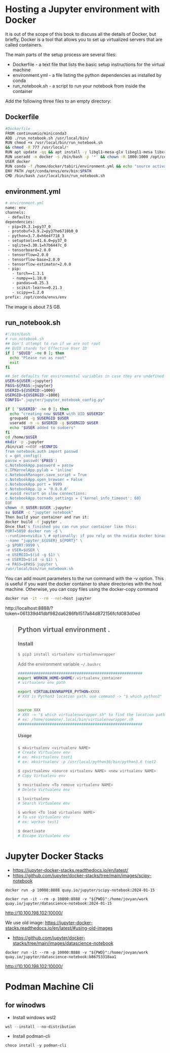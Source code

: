 # Hosting a Jupyter environment with Docker
It is out of the scope of this book to discuss all the details of Docker, but briefly, Docker is a tool that allows you to set up virtualized servers that are called containers. 

The main parts of the setup process are several files:
- Dockerfile - a text file that lists the basic setup instructions for the virtual machine
- environment.yml - a file listing the python dependencies as installed by conda
- run_notebook.sh - a script to run your notebook from inside the container

Add the following three files to an empty directory:
## Dockerfile

```bash
#Dockerfile
FROM continuumio/miniconda3
ADD ./run_notebook.sh /usr/local/bin/
RUN chmod +x /usr/local/bin/run_notebook.sh
&& chmod -R 777 /usr/local/*
RUN apt update -qq && apt install -y libgl1-mesa-glx libegl1-mesa libxrandr2 libxrandr2 libxss1 libxcursor1 libxcomposite1 libasound2 libxi6 libxtst6 build-essential vim curl wget libhdf5-dev libhdf5-serial-dev cython3 python-h5py 
RUN useradd -m docker -s /bin/bash -p '*' && chown -R 1000:1000 /opt/conda
USER docker
RUN conda -f /home/docker/tabiri/environment.yml && echo "source activate env" > ~/.bashrc
ENV PATH /opt/conda/envs/env/bin:$PATH
CMD /bin/bash /usr/local/bin/run_notebook.sh
```

## environment.yml
```bash
# environment.yml
name: env
channels:
 - defaults
dependencies:
 - pip=19.3.1=py37_0
 - protobuf=3.9.2=py37he6710b0_0
 - python=3.7.0=h6e4f718_3
 - setuptools=41.6.0=py37_0
 - sqlite=3.30.1=h7b6447c_0
 - tensorboard=2.0.0
 - tensorflow=2.0.0
 - tensorflow-base=2.0.0
 - tensorflow-estimator=2.0.0
 - pip:
   - torch==1.3.1
   - numpy==1.18.0
   - pandas==0.25.3
   - scikit-learn==0.21.3
   - scipy==1.2.0
prefix: /opt/conda/envs/env
```
The image is about 7.5 GB.
## run_notebook.sh
```bash
#!/bin/bash
# run_notebook.sh 
## Don't attempt to run if we are not root
## EUID stands for Effective User ID
if [ "$EUID" -ne 0 ]; then
  echo "Please run as root"
  exit
fi

## Set defaults for environmental variables in case they are undefined 
USER=${USER:=jupyter}
PASS=${PASS:=jupyter}
USERID=${USERID:=1000}
USERGID=${USERGID:=1000}
CONFIG=".jupyter/jupyter_notebook_config.py" 

if [ "$USERID" -ne 0 ]; then
  echo "creating new $USER with UID $USERID" 
  groupadd -g $USERGID $USER
  useradd -m -u $USERID -g $USERGID $USER 
  echo "$USER added to sudoers"
fi
cd /home/$USER
mkdir -p .jupyter
/bin/cat <<EOF >$CONFIG
from notebook.auth import passwd
c = get_config()
passw = passwd('$PASS')
c.NotebookApp.password = passw
c.IPKernelApp.pylab = 'inline'
c.NotebookManager.save_script = True
c.NotebookApp.open_browser = False
c.NotebookApp.port = 9999
c.NotebookApp.ip = '0.0.0.0'
# avoid restart on slow connections:
c.NotebookApp.tornado_settings = {'kernel_info_timeout': 60}
EOF
chown -R $USER:$USER .jupyter
su $USER -c "jupyter notebook"
Then build your container and run it:
docker build -t jupyter .
Once that's finished you can run your container like this:
PORT=5050 docker run -d \
--runtime=nvidia \ # optionally: if you rely on the nvidia docker binaries
--name "jupyter_${USER}_${PORT}" \
-p $PORT:9999 \ 
-e USER=$USER \ 
-e USERGID=$(id -g $1) \ 
-e USERID=$(id -u $1) \ 
-e PASS=$PASS jupyter \ 
/usr/local/bin/run_notebook.sh
```

You can add mount parameters to the run command with the -v option. This is useful if you want the docker container to share directories with the host machine. Otherwise, you can copy files using the docker-copy command
```bash
docker run -it --rm --net=host jupyter
```
http://localhost:8888/?token=061339d41dbf982da6286fb1517a84d872156fcfd083d0ed

> ## Python virtual environment .
> ### Install 
> ```bash
> $ pip3 install virtualenv virtualenvwrapper
> ```
> Add the environment variable ``~/.bashrc`` 
> ```bash
> #######################################################
> export WORKON_HOME=$HOME/.virtualenv_container
> # virtualenv env path
> 
> export VIRTUALENVWRAPPER_PYTHON=XXXX 
> # XXX is Python3 location path，use command -> "$ which python3"  to find it (/usr/bin/python3)
> 
> 
> source XXX 
> # XXX -> "$ which virtualenvwrapper.sh" to find the location path
> # ex: /home/someone/.local/bin/virtualenvwrapper.sh
> ####################################################### 
> ```
>  
> ##### Usage 
> ```bash
> $ mkvirtualenv <virtualenv NAME>
> # Create Virtualenv env
> # ex: mkvirtualenv tset1
> # ex: mkvirtualenv -p /usr/local/python36/bin/python3.6 tset2
> 
> $ cpvirtualenv <source virtualenv NAME> <new virtualenv NAME>
> # Copy Virtualenv env
> 
> $ rmvirtualenv <To remove virtualenv NAME>
> # Delete Virtualenv env
> 
> $ lsvirtualenv
> # Search Virtualenv env
> 
> $ workon <To load virtualenv NAME>
> # To use Virtualenv env
> # ex: workon test1 
> 
> $ deactivate
> # Escape Virtualenv env
> ```

# Jupyter Docker Stacks
* https://jupyter-docker-stacks.readthedocs.io/en/latest/
* https://github.com/jupyter/docker-stacks/tree/main/images/scipy-notebook
```
docker run -p 10000:8888 quay.io/jupyter/scipy-notebook:2024-01-15

docker run -it --rm -p 10000:8888 -v "${PWD}":/home/jovyan/work quay.io/jupyter/datascience-notebook:2024-01-15
```

http://10.100.198.102:10000/

We use old image: https://jupyter-docker-stacks.readthedocs.io/en/latest/#using-old-images
* https://github.com/jupyter/docker-stacks/tree/main/images/datascience-notebook
``` 
docker run -it --rm -p 10000:8888 -v "${PWD}":/home/jovyan/work quay.io/jupyter/datascience-notebook:b86753318aa1
```

http://10.100.198.102:10000/

# Podman Machine Cli
## for winodws
* Install windows wsl2
```powershell
wsl --install --no-distribution
```
* Install podman-cli
```powershell
choco install -y podman-cli
```
